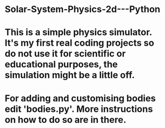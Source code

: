 # Solar-System-Physics-2d---Python

# This is a simple physics simulator. It's my first real coding projects so do not use it for scientific or educational purposes, the simulation might be a little off. 
# For adding and customising bodies edit 'bodies.py'. More instructions on how to do so are in there.

